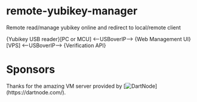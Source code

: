 # remote-yubikey-manager
Remote read/manage yubikey online and redirect to local/remote client

{Yubikey USB reader}[PC or MCU] <--USBoverIP--> {Web Management UI}[VPS] <--USBoverIP--> {Verification API}

# Sponsors

Thanks for the amazing VM server provided by [![DartNode]([https://dartnode.com/assets/dash/images/brand/logo.png](https://github.com/bin456789/reinstall/assets/7548515/435d6740-bcdd-4f3a-a196-2f60ae397f17))](https://dartnode.com/).
